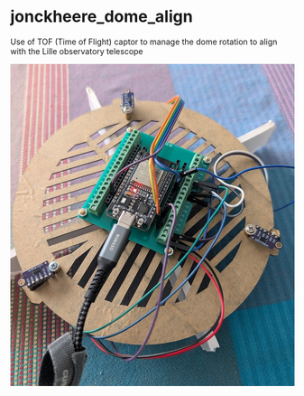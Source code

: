 # jonckheere_dome_align
Use of TOF (Time of Flight) captor to manage the dome rotation to align with the Lille observatory telescope


![Montage](./image/montage.jpg)
